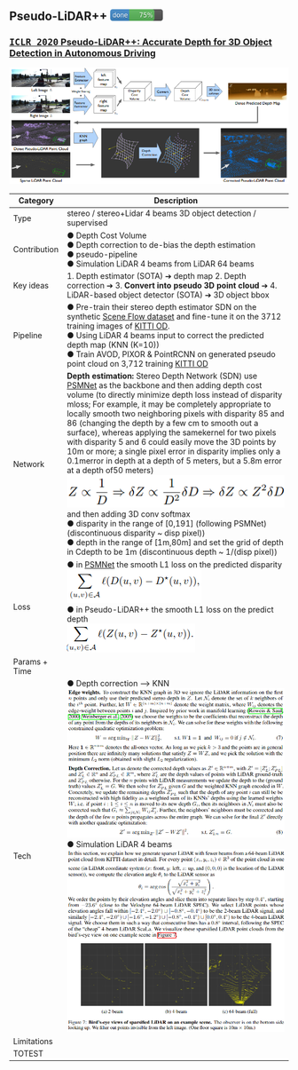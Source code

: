 <!-- CSS -->
<link rel="stylesheet" style="text/css" href="../styles.css">
<!--     -->

## Pseudo-LiDAR++ <img src="../doc/75.png" width="95">
### [<kbd>ICLR 2020</kbd> Pseudo-LiDAR++: Accurate Depth for 3D Object Detection in Autonomous Driving](https://arxiv.org/pdf/1906.06310.pdf)

![](../doc/pseudo_lidar++.png)

| Category | Description |
| -- | -- |
| Type | stereo / stereo+Lidar 4 beams 3D object detection / supervised | 
| Contribution | ● Depth Cost Volume <br/> ● Depth correction to de-bias the depth estimation <br/> ● pseudo-pipeline <br/> ● Simulation LiDAR 4 beams from LiDAR 64 beams|
| Key ideas | 1. Depth estimator (SOTA) ➔ depth map 2. Depth correction ➔ 3. **Convert into pseudo 3D point cloud** ➔ 4. LiDAR-based object detector (SOTA) ➔ 3D object bbox | 
| Pipeline | ● Pre-train their stereo depth estimator SDN on the synthetic [Scene Flow dataset](../dataset/sceneflow.md) and fine-tune it on the 3712 training images of [KITTI OD](../dataset/kitti.md). <br/>● Using LiDAR 4 beams input to correct the predicted depth map (KNN (K=10))<br/>● Train AVOD, PIXOR & PointRCNN on generated pseudo point cloud on 3,712 training [KITTI OD](../dataset/kitti.md)|
| Network | **Depth estimation:** Stereo Depth Network (SDN) use [PSMNet](../depth_estimation/psmnet.md) as the backbone and then adding depth cost volume (to directly minimize depth loss instead of disparity mloss; For example, it may be completely appropriate to locally smooth two neighboring pixels with disparity 85 and 86 (changing the depth by a few cm to smooth out a surface), whereas applying the samekernel for two pixels with disparity 5 and 6 could easily move the 3D points by 10m or more;  a single pixel error in disparity implies only a 0.1merror in depth at a depth of 5 meters, but a 5.8m error at a depth of50 meters) ![](../doc/depth_disp_rela.png) <br/> and then adding 3D conv softmax <br/>● disparity in the range of [0,191] (following PSMNet) (discontinuous disparity ~ disp pixel)) <br/>● depth in the range of [1m,80m] and set the grid of depth in Cdepth to be 1m (discontinuous depth ~ 1/(disp pixel)) |
| Loss | ● in [PSMNet](../depth_estimation.md) the smooth L1 loss on the predicted disparity <br/>![](../doc/psmnet_disp_loss.png) <br/>● in Pseudo-LiDAR++ the smooth L1 loss on the predict depth<br/> ![](../doc/pseudo_lidar++_loss.png) |
| Params + Time |  | 
| Tech | ● Depth correction --> KNN  ![](../doc/depth_correction.png)<br/>● Simulation LiDAR 4 beams<br/> ![](../doc/simulation_lidar4beams1.png) <br/>![](../doc/simulation_lidar4beams2.png) |
| Limitations |  |
| TOTEST |  |

 